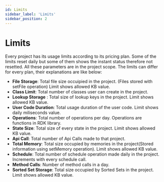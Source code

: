 ```yaml
---
id: Limits
sidebar_label: 'Limits'
sidebar_position: 2
---
```


# Limits

Every project has its usage limits according to its pricing plan. Some of the limits reset daily but some of them shows the instant status therefore not resetted. All these parameters are in the project scope. The limits can differ for every plan, their explanations are like below: 


- **File Storage**: Total file size occuipied in the project. (Files stored with setFile operation) Limit shows allowed KB value.
- **Class Limit**: Total number of classes user can create in the project. 
- **Lookup Storage** : Total size of lookup keys in the project. Limit shows allowed KB value.
- **User Code Duration**: Total usage duration of the user code. Limit shows daily miliseconds value. 
- **Operations**: Total number of operations per day. Operations are functions in RDK library. 
- **State Size**: Total size of every state in the project. Limit shows allowed KB value.
- **Api Call**: Total number of Api Calls made to that project.
- **Total Memory**: Total size occupied by memories in the project(Stored information using setMemory operation). Limit shows allowed KB value.
- **Schedule**: Total number of schedule operation made daily in the project. Increments with every schedule call.
- **Method Calls**: Number of method calls in a day.
- **Sorted Set Storage**: Total size occupied by Sorted Sets in the project. Limit shows allowed KB value. 
